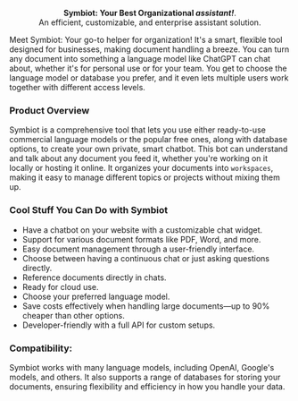 <a name="readme-top"></a>

<p align="center">
    <b>Symbiot: Your Best Organizational <i>assistant!</i></b>. <br />
    An efficient, customizable, and enterprise assistant solution.
</p>

Meet Symbiot: Your go-to helper for organization! It's a smart, flexible tool designed for businesses, making document handling a breeze. You can turn any document into something a language model like ChatGPT can chat about, whether it's for personal use or for your team. You get to choose the language model or database you prefer, and it even lets multiple users work together with different access levels.

### Product Overview

Symbiot is a comprehensive tool that lets you use either ready-to-use commercial language models or the popular free ones, along with database options, to create your own private, smart chatbot. This bot can understand and talk about any document you feed it, whether you're working on it locally or hosting it online. It organizes your documents into `workspaces`, making it easy to manage different topics or projects without mixing them up.

### Cool Stuff You Can Do with Symbiot

- Have a chatbot on your website with a customizable chat widget.
- Support for various document formats like PDF, Word, and more.
- Easy document management through a user-friendly interface.
- Choose between having a continuous chat or just asking questions directly.
- Reference documents directly in chats.
- Ready for cloud use.
- Choose your preferred language model.
- Save costs effectively when handling large documents—up to 90% cheaper than other options.
- Developer-friendly with a full API for custom setups.

### Compatibility:

Symbiot works with many language models, including OpenAI, Google's models, and others. It also supports a range of databases for storing your documents, ensuring flexibility and efficiency in how you handle your data.
